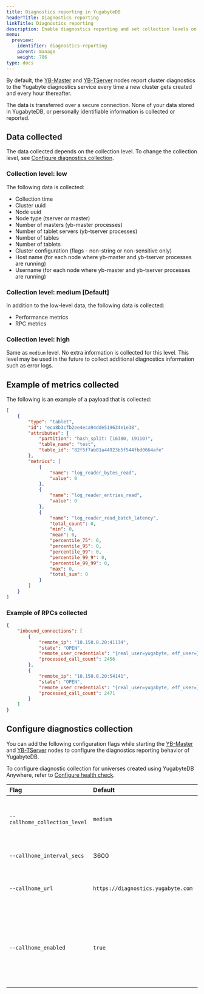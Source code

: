 ```yaml
---
title: Diagnostics reporting in YugabyteDB
headerTitle: Diagnostics reporting
linkTitle: Diagnostics reporting
description: Enable diagnostics reporting and set collection levels on YB-Master and YB-TServer nodes.
menu:
  preview:
    identifier: diagnostics-reporting
    parent: manage
    weight: 706
type: docs
---
```


By default, the [YB-Master](../../reference/configuration/yb-master/) and [YB-TServer](../../reference/configuration/yb-tserver/) nodes report cluster diagnostics to the Yugabyte diagnostics service every time a new cluster gets created and every hour thereafter.

The data is transferred over a secure connection. None of your data stored in YugabyteDB, or personally identifiable information is collected or reported.

## Data collected

The data collected depends on the collection level. To change the collection level, see [Configure diagnostics collection](#configure-diagnostics-collection).

### Collection level: low

The following data is collected:

- Collection time
- Cluster uuid
- Node uuid
- Node type (tserver or master)
- Number of masters (yb-master processes)
- Number of tablet servers (yb-tserver processes)
- Number of tables
- Number of tablets
- Cluster configuration (flags - non-string or non-sensitive only)
- Host name (for each node where yb-master and yb-tserver processes are running)
- Username (for each node where yb-master and yb-tserver processes are running)

### Collection level: medium [Default]

In addition to the low-level data, the following data is collected:

- Performance metrics
- RPC metrics

### Collection level: high

Same as `medium` level. No extra information is collected for this level. This level may be used in the future to collect additional diagnostics information such as error logs.

## Example of metrics collected

The following is an example of a payload that is collected:

```output.json
[
    {
        "type": "tablet",
        "id": "eca8b3cfb2ee4eca94dde519634e1e38",
        "attributes": {
            "partition": "hash_split: [16380, 19110)",
            "table_name": "test",
            "table_id": "82f5f7ab81a44923b5f544fbd0664afe"
        },
        "metrics": [
            {
                "name": "log_reader_bytes_read",
                "value": 0
            },
            {
                "name": "log_reader_entries_read",
                "value": 0
            },
            {
                "name": "log_reader_read_batch_latency",
                "total_count": 0,
                "min": 0,
                "mean": 0,
                "percentile_75": 0,
                "percentile_95": 0,
                "percentile_99": 0,
                "percentile_99_9": 0,
                "percentile_99_99": 0,
                "max": 0,
                "total_sum": 0
            }
        ]
    }
]
```

### Example of RPCs collected

```output.json
{
    "inbound_connections": [
        {
            "remote_ip": "10.150.0.20:41134",
            "state": "OPEN",
            "remote_user_credentials": "{real_user=yugabyte, eff_user=}",
            "processed_call_count": 2456
        },
        {
            "remote_ip": "10.150.0.20:54141",
            "state": "OPEN",
            "remote_user_credentials": "{real_user=yugabyte, eff_user=}",
            "processed_call_count": 2471
        }
    ]
}
```

## Configure diagnostics collection

You can add the following configuration flags while starting the [YB-Master](../../reference/configuration/yb-master/) and [YB-TServer](../../reference/configuration/yb-tserver/) nodes to configure the diagnostics reporting behavior of YugabyteDB.

To configure diagnostic collection for universes created using YugabyteDB Anywhere, refer to [Configure health check](../../yugabyte-platform/alerts-monitoring/set-up-alerts-health-check/#configure-health-check).

| Flag | Default | Description |
|:-----|:--------|:----------- |
| `--callhome_collection_level` | `medium` | Collection level with possible values of `low`, `medium`, or `high`. |
| `--callhome_interval_secs` | 3600 | Collection interval in seconds. |
| `--callhome_url` | `https://diagnostics.yugabyte.com` | Endpoint where diagnostics information is reported. |
| `--callhome_enabled` | `true` | Controls whether diagnostics information is collected and reported. Set to `false` to disable collection. |
